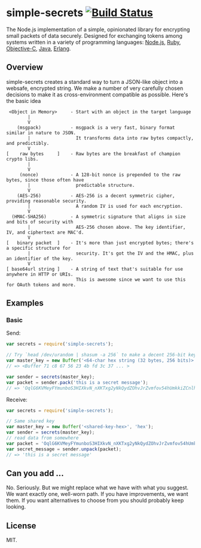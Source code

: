 
# simple-secrets [![Build Status](https://travis-ci.org/timshadel/simple-secrets.png?branch=master)](https://travis-ci.org/timshadel/simple-secrets)

The Node.js implementation of a simple, opinionated library for encrypting small packets of data securely. Designed for exchanging tokens among systems written in a variety of programming languages: [Node.js][simple-secrets], [Ruby][simple-secrets.rb], [Objective-C][SimpleSecrets], [Java][simple-secrets.java], [Erlang][simple_secrets.erl].

[simple-secrets]: https://github.com/timshadel/simple-secrets
[simple-secrets.rb]: https://github.com/timshadel/simple-secrets.rb
[SimpleSecrets]: https://github.com/timshadel/SimpleSecrets
[simple-secrets.java]: https://github.com/timshadel/simple-secrets.java
[simple_secrets.erl]: https://github.com/CamShaft/simple_secrets.erl

## Overview

simple-secrets creates a standard way to turn a JSON-like object into a websafe, encrypted string. We make a number of very carefully chosen decisions to make it as cross-environment compatible as possible. Here's the basic idea

     <Object in Memory>     - Start with an object in the target language
            |
            V
        (msgpack)           - msgpack is a very fast, binary format similar in nature to JSON.
            |                 It transforms data into raw bytes compactly, and predictibly.
            V
    [    raw bytes     ]    - Raw bytes are the breakfast of champion crypto libs.
            |
            V
         (nonce)            - A 128-bit nonce is prepended to the raw bytes, since those often have
            |                 predictable structure.
            V
        (AES-256)           - AES-256 is a decent symmetric cipher, providing reasonable security.
            |                 A random IV is used for each encryption.
            V
      (HMAC-SHA256)         - A symmetric signature that aligns in size and bits of security with
            |                 AES-256 chosen above. The key identifier, IV, and ciphertext are MAC'd.
            V
    [   binary packet  ]    - It's more than just encrypted bytes; there's a specific structure for
            |                 security. It's got the IV and the HMAC, plus an identifier of the key.
            V
    [ base64url string ]    - A string of text that's suitable for use anywhere in HTTP or URIs.
                              This is awesome since we want to use this for OAuth tokens and more.

## Examples

### Basic

Send:

```js
var secrets = require('simple-secrets');

// Try `head /dev/urandom | shasum -a 256` to make a decent 256-bit key
var master_key = new Buffer('<64-char hex string (32 bytes, 256 bits)>', 'hex');
// => <Buffer 71 c8 67 56 23 4b fd 3c 37 ... >

var sender = secrets(master_key);
var packet = sender.pack('this is a secret message');
// => 'OqlG6KVMeyFYmunboS3HIXkvN_nXKTxg2yNkQydZOhvJrZvmfov54hUmkkiZCnlhzyrlwOJkbV7XnPPbqvdzZ6TsFOO5YdmxjxRksZmeIhbhLaMiDbfsOuSY1dBn_ZgtYCw-FRIM'
```

Receive:

```js
var secrets = require('simple-secrets');

// Same shared key
var master_key = new Buffer('<shared-key-hex>', 'hex');
var sender = secrets(master_key);
// read data from somewhere
var packet = 'OqlG6KVMeyFYmunboS3HIXkvN_nXKTxg2yNkQydZOhvJrZvmfov54hUmkkiZCnlhzyrlwOJkbV7XnPPbqvdzZ6TsFOO5YdmxjxRksZmeIhbhLaMiDbfsOuSY1dBn_ZgtYCw-FRIM'
var secret_message = sender.unpack(packet);
// => 'this is a secret message'
```


## Can you add ...

No. Seriously. But we might replace what we have with what you suggest. We want exactly one, well-worn path. If you have improvements, we want them. If you want alternatives to choose from you should probably keep looking.

## License 

MIT.
